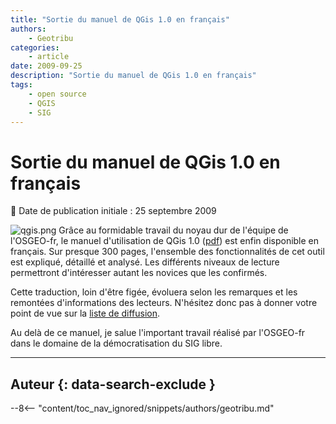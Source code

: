 ```yaml
---
title: "Sortie du manuel de QGis 1.0 en français"
authors:
    - Geotribu
categories:
    - article
date: 2009-09-25
description: "Sortie du manuel de QGis 1.0 en français"
tags:
    - open source
    - QGIS
    - SIG
---
```


# Sortie du manuel de QGis 1.0 en français

:calendar: Date de publication initiale : 25 septembre 2009

![qgis.png](https://cdn.geotribu.fr/img/logos-icones/logiciels_librairies/qgis.png) Grâce au formidable travail du noyau dur de l'équipe de l'OSGEO-fr, le manuel d'utilisation de QGis 1.0 ([pdf](http://download.osgeo.org/qgis/doc/manual/qgis-1.0.0_user_guide_fr.pdf)) est enfin disponible en français. Sur presque 300 pages, l'ensemble des fonctionnalités de cet outil est expliqué, détaillé et analysé. Les différents niveaux de lecture permettront d'intéresser autant les novices que les confirmés.

Cette traduction, loin d'être figée, évoluera selon les remarques et les remontées d'informations des lecteurs. N'hésitez donc pas à donner votre point de vue sur la [liste de diffusion](http://lists.osgeo.org/mailman/listinfo/francophone).

Au delà de ce manuel, je salue l'important travail réalisé par l'OSGEO-fr dans le domaine de la démocratisation du SIG libre.

----

## Auteur {: data-search-exclude }

--8<-- "content/toc_nav_ignored/snippets/authors/geotribu.md"
